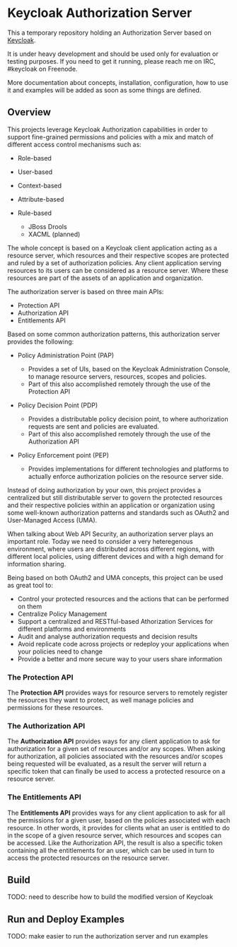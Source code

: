 # Keycloak Authorization Server

This a temporary repository holding an Authorization Server based on [Keycloak](https://github.com/keycloak/keycloak).

It is under heavy development and should be used only for evaluation or testing purposes. If you need to get it running, please reach me on IRC, #keycloak on Freenode.

More documentation about concepts, installation, configuration, how to use it and examples will be added as soon as some things are defined.

## Overview

This projects leverage Keycloak Authorization capabilities in order to support fine-grained permissions and policies with a mix
and match of different access control mechanisms such as:

* Role-based

* User-based

* Context-based

* Attribute-based

* Rule-based
    * JBoss Drools
    * XACML (planned)

The whole concept is based on a Keycloak client application acting as a resource server, which resources and their respective scopes
are protected and ruled by a set of authorization policies. Any client application serving resources to its users can be considered as a resource server. 
Where these resources are part of the assets of an application and organization.

The authorization server is based on three main APIs:

* Protection API
* Authorization API
* Entitlements API

Based on some common authorization patterns, this authorization server provides the following:

* Policy Administration Point (PAP)
    * Provides a set of UIs, based on the Keycloak Administration Console, to manage resource servers, resources, scopes and policies.
    * Part of this also accomplished remotely through the use of the Protection API 
     
* Policy Decision Point (PDP)
    * Provides a distributable policy decision point, to where authorization requests are sent and policies are evaluated.
    * Part of this also accomplished remotely through the use of the Authorization API
    
* Policy Enforcement point (PEP)
    * Provides implementations for different technologies and platforms to actually enforce authorization policies on the resource server side.
      
Instead of doing authorization by your own, this project provides a centralized but still distributable server to govern the protected resources
and their respective policies within an application or organization using some well-known authorization patterns and standards such as OAuth2 and User-Managed Access (UMA).

When talking about Web API Security, an authorization server plays an important role. Today we need to consider a very 
heteregenous environment, where users are distributed across different regions, with different local policies, using different devices and
with a high demand for information sharing.

Being based on both OAuth2 and UMA concepts, this project can be used as great tool to:

* Control your protected resources and the actions that can be performed on them
* Centralize Policy Management
* Support a centralized and RESTful-based Athorization Services for different platforms and environments    
* Audit and analyse authorization requests and decision results
* Avoid replicate code across projects or redeploy your applications when your policies need to change
* Provide a better and more secure way to your users share information


### The Protection API

The **Protection API** provides ways for resource servers to remotely register the resources they want to protect, as well manage policies
and permissions for these resources.

### The Authorization API

The **Authorization API** provides ways for any client application to ask for authorization for a given set of resources and/or any scopes. When
asking for authorization, all policies associated with the resources and/or scopes being requested will be evaluated, as a result the server
will return a specific token that can finally be used to access a protected resource on a resource server.

### The Entitlements API

The **Entitlements API** provides ways for any client application to ask for all the permissions for a given user, based on the policies
associated with each resource. In other words, it provides for clients what an user is entitled to do in the scope of a given resource server, which resources
and scopes can be accessed. Like the Authorization API, the result is also a specific token containing all the entitlements for an user, which can be used
in turn to access the protected resources on the resource server.

## Build

TODO: need to describe how to build the modified version of Keycloak
        
## Run and Deploy Examples

TODO: make easier to run the authorization server and run examples
